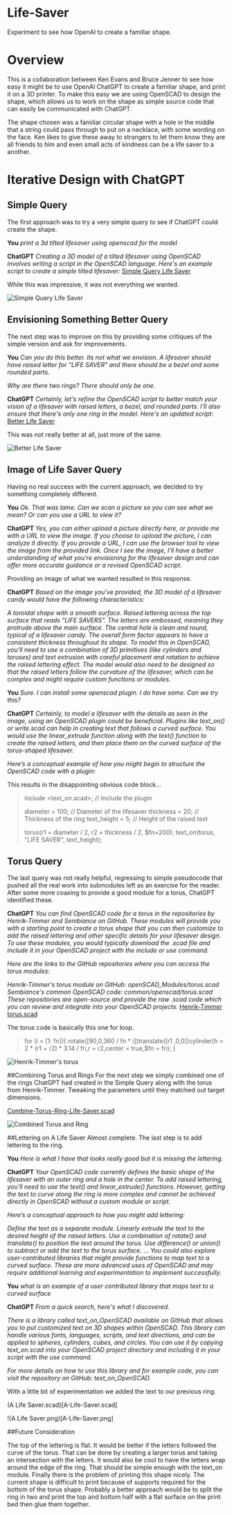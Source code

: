 # Life-Saver
Experiment to see how OpenAI to create a familiar shape.

# Overview
This is a collaboration between Ken Evans and Bruce Jenner to see how easy it might be to use OpenAI ChatGPT to create a familiar shape, and print it on a 3D printer. To make this easy we are using OpenSCAD to design the shape, which allows us to work on the shape as simple source code that can easily be communicated with ChatGPT.

The shape chosen was a familiar circular shape with a hole in the middle that a string could pass through to put on a necklace, with some wording on the face. Ken likes to give these away to strangers to let them know they are all friends to him and even small acts of kindness can be a life saver to a another. 

# Iterative Design with ChatGPT
## Simple Query
The first approach was to try a very simple query to see if ChatGPT could create the shape. 

**You**
*print a 3d tilted lifesaver using openscad for the model*

**ChatGPT**
*Creating a 3D model of a tilted lifesaver using OpenSCAD involves writing a script in the OpenSCAD language. Here's an example script to create a simple tilted lifesaver:* 
[Simple Query Life Saver](Simple-Query-Life-Saver.scad)

While this was impressive, it was not everything we wanted.

![Simple Query Life Saver](Simple-Query-Life-Saver.png)

## Envisioning Something Better Query
The next step was to improve on this by providing some critiques of the simple version and ask for improvements. 

**You**
*Can you do this better. Its not what we envision. A lifesaver should have raised letter for "LIFE SAVER" and there should be a bezel and some rounded parts.*

*Why are there two rings? There should only be one.*

**ChatGPT**
*Certainly, let's refine the OpenSCAD script to better match your vision of a lifesaver with raised letters, a bezel, and rounded parts. I'll also ensure that there's only one ring in the model. Here's an updated script:* 
[Better Life Saver](Better-Life-Saver.scad)

This was not really better at all, just more of the same. 

![Better Life Saver](Better-Life-Saver.png)

## Image of Life Saver Query
Having no real success with the current approach, we decided to try something completely different. 

**You**
*Ok. That was lame. Can we scan a picture so you can see what we mean? Or can you use a URL to view it?*

**ChatGPT**
*Yes, you can either upload a picture directly here, or provide me with a URL to view the image. If you choose to upload the picture, I can analyze it directly. If you provide a URL, I can use the browser tool to view the image from the provided link. Once I see the image, I'll have a better understanding of what you're envisioning for the lifesaver design and can offer more accurate guidance or a revised OpenSCAD script.*

Providing an image of what we wanted resulted in this response.

**ChatGPT**
*Based on the image you've provided, the 3D model of a lifesaver candy would have the following characteristics:*

*A toroidal shape with a smooth surface.*
*Raised lettering across the top surface that reads "LIFE SAVERS".*
*The letters are embossed, meaning they protrude above the main surface.*
*The central hole is clean and round, typical of a lifesaver candy.*
*The overall form factor appears to have a consistent thickness throughout its shape.*
*To model this in OpenSCAD, you'll need to use a combination of 3D primitives (like cylinders and toruses) and text extrusion with careful placement and rotation to achieve the raised lettering effect. The model would also need to be designed so that the raised letters follow the curvature of the lifesaver, which can be complex and might require custom functions or modules.*

**You**
*Sure. I can install some openscad plugin. I do have some. Can we try this?*

**ChatGPT**
*Certainly, to model a lifesaver with the details as seen in the image, using an OpenSCAD plugin could be beneficial. Plugins like text_on() or write.scad can help in creating text that follows a curved surface. You would use the linear_extrude function along with the text() function to create the raised letters, and then place them on the curved surface of the torus-shaped lifesaver.*

*Here’s a conceptual example of how you might begin to structure the OpenSCAD code with a plugin:*

This results in the disappointing obvious code block...

>include <text_on.scad>; // Include the plugin
>
>diameter = 100; // Diameter of the lifesaver
>thickness = 20; // Thickness of the ring
>text_height = 5; // Height of the raised text
>
>torus(r1 = diameter / 2, r2 = thickness / 2, $fn=200);
>text_on(torus, "LIFE SAVER", text_height);

## Torus Query
The last query was not really helpful, regressing to simple pseudocode that pushed all the real work into submodules left as an exercise for the reader. After some more coaxing to provide a good module for a torus, ChatGPT identified these. 

**ChatGPT**
*You can find OpenSCAD code for a torus in the repositories by Henrik-Timmer and Sembiance on GitHub. These modules will provide you with a starting point to create a torus shape that you can then customize to add the raised lettering and other specific details for your lifesaver design. To use these modules, you would typically download the .scad file and include it in your OpenSCAD project with the include or use command.*

*Here are the links to the GitHub repositories where you can access the torus modules:*

*Henrik-Timmer's torus module on GitHub: openSCAD_Modules/torus.scad*
*Sembiance's common OpenSCAD code: common/openscad/torus.scad*
*These repositories are open-source and provide the raw .scad code which you can review and integrate into your OpenSCAD projects.*
[Henrik-Timmer torus.scad](https://github.com/Henrik-Timmer/openSCAD_Modules/blob/main/torus.scad)

The torus code is basically this one for loop.
 
>   for (i = [1: fn]){
>   rotate([90,0,360 / fn * i])translate([r1 ,0,0])cylinder(h = 2 * (r1 + r2) * 3.14 / fn,r = r2,center = true,$fn = fn);
>       }

![Henrik-Timmer's torus](torus.png)

##Combining Torus and Rings
For the next step we simply combined one of the rings ChatGPT had created in the Simple Query along with the torus from Henrik-Timmer. Tweaking the parameters until they matched out target dimensions. 

[Combine-Torus-Ring-Life-Saver.scad](Combine-Torus-Ring-Life-Saver.scad)

![Combined Torus and Ring](Combine-Torus-Ring-Life-Saver.png)

##Lettering on A Life Saver 
Almost complete. The last step is to add lettering to the ring. 

**You**
*Here is what I have that looks really good but it is missing the lettering.* 

**ChatGPT**
*Your OpenSCAD code currently defines the basic shape of the lifesaver with an outer ring and a hole in the center. To add raised lettering, you'll need to use the text() and linear_extrude() functions. However, getting the text to curve along the ring is more complex and cannot be achieved directly in OpenSCAD without a custom module or script.*

*Here’s a conceptual approach to how you might add lettering:*

*Define the text as a separate module.*
*Linearly extrude the text to the desired height of the raised letters.*
*Use a combination of rotate() and translate() to position the text around the torus.*
*Use difference() or union() to subtract or add the text to the torus surface.*
...
*You could also explore user-contributed libraries that might provide functions to map text to a curved surface. These are more advanced uses of OpenSCAD and may require additional learning and experimentation to implement successfully.*

**You**
*what is an example of a user contributed library that maps text to a curved surface*

**ChatGPT**
*From a quick search, here's what I discovered.*

*There is a library called text_on_OpenSCAD available on GitHub that allows you to put customized text on 3D shapes within OpenSCAD. This library can handle various fonts, languages, scripts, and text directions, and can be applied to spheres, cylinders, cubes, and circles. You can use it by copying text_on.scad into your OpenSCAD project directory and including it in your script with the use command.*

*For more details on how to use this library and for example code, you can visit the repository on GitHub: text_on_OpenSCAD.*

With a little bit of experimentation we added the text to our previous ring. 

(A Life Saver.scad)[A-Life-Saver.scad]

!(A Life Saver.png)[A-Life-Saver.png]

##Future Consideration

The top of the lettering is flat. It would be better if the letters followed the curve of the torus. That can be done by creating a larger torus and taking an intersection with the letters. 
It would also be cool to have the letters wrap around the edge of the ring. That should be simple enough with the text_on module. 
Finally there is the problem of printing this shape nicely. The current shape is difficult to print because of supports required for the bottom of the torus shape. Probably a better approach would be to split the ring in two and print the top and bottom half with a flat surface on the print bed then glue them together. 




